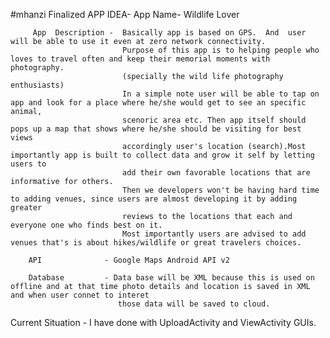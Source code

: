 #mhanzi
Finalized APP IDEA- 
		App Name- Wildlife Lover
 
		 App  Description -  Basically app is based on GPS.  And  user will be able to use it even at zero network connectivity. 
							 Purpose of this app is to helping people who loves to travel often and keep their memorial moments with photography.
							 (specially the wild life photography enthusiasts)
							 In a simple note user will be able to tap on app and look for a place where he/she would get to see an specific animal,
							 scenoric area etc. Then app itself should pops up a map that shows where he/she should be visiting for best views 
							 accordingly user's location (search).Most importantly app is built to collect data and grow it self by letting users to 
							 add their own favorable locations that are informative for others.
							 Then we developers won't be having hard time to adding venues, since users are almost developing it by adding greater 
							 reviews to the locations that each and everyone one who finds best on it. 
							 Most importantly users are advised to add venues that's is about hikes/wildlife or great travelers choices.
							 
		API			     - Google Maps Android API v2
		
		Database         - Data base will be XML because this is used on offline and at that time photo details and location is saved in XML and when user connet to interet 
							those data will be saved to cloud.
		


Current Situation - I have done with UploadActivity and ViewActivity GUIs.
		